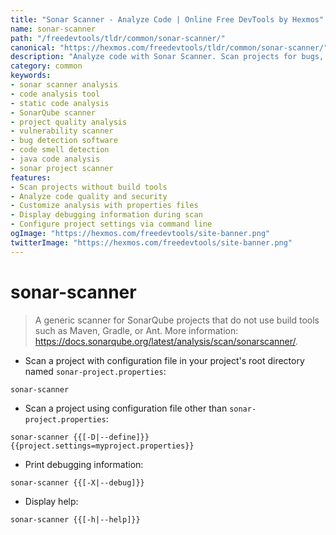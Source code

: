 ```yaml
---
title: "Sonar Scanner - Analyze Code | Online Free DevTools by Hexmos"
name: sonar-scanner
path: "/freedevtools/tldr/common/sonar-scanner/"
canonical: "https://hexmos.com/freedevtools/tldr/common/sonar-scanner/"
description: "Analyze code with Sonar Scanner. Scan projects for bugs, vulnerabilities, and code smells using a generic scanner. Free online tool, no registration required."
category: common
keywords:
- sonar scanner analysis
- code analysis tool
- static code analysis
- SonarQube scanner
- project quality analysis
- vulnerability scanner
- bug detection software
- code smell detection
- java code analysis
- sonar project scanner
features:
- Scan projects without build tools
- Analyze code quality and security
- Customize analysis with properties files
- Display debugging information during scan
- Configure project settings via command line
ogImage: "https://hexmos.com/freedevtools/site-banner.png"
twitterImage: "https://hexmos.com/freedevtools/site-banner.png"
---
```


# sonar-scanner

> A generic scanner for SonarQube projects that do not use build tools such as Maven, Gradle, or Ant.
> More information: <https://docs.sonarqube.org/latest/analysis/scan/sonarscanner/>.

- Scan a project with configuration file in your project's root directory named `sonar-project.properties`:

`sonar-scanner`

- Scan a project using configuration file other than `sonar-project.properties`:

`sonar-scanner {{[-D|--define]}} {{project.settings=myproject.properties}}`

- Print debugging information:

`sonar-scanner {{[-X|--debug]}}`

- Display help:

`sonar-scanner {{[-h|--help]}}`
